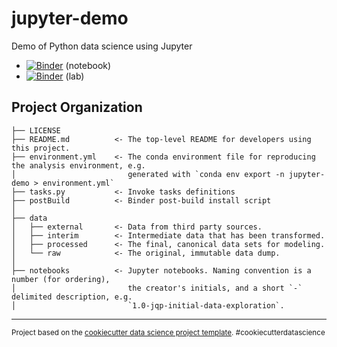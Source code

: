 jupyter-demo
==============================

Demo of Python data science using Jupyter

* [![Binder](https://mybinder.org/badge.svg)](https://mybinder.org/v2/gh/jamesmyatt/jupyter-demo/master) (notebook)
* [![Binder](https://mybinder.org/badge.svg)](https://mybinder.org/v2/gh/jamesmyatt/jupyter-demo/master?urlpath=lab) (lab)

Project Organization
------------

    ├── LICENSE
    ├── README.md          <- The top-level README for developers using this project.
    ├── environment.yml    <- The conda environment file for reproducing the analysis environment, e.g.
    │                         generated with `conda env export -n jupyter-demo > environment.yml`
    ├── tasks.py           <- Invoke tasks definitions
    ├── postBuild          <- Binder post-build install script
    │
    ├── data
    │   ├── external       <- Data from third party sources.
    │   ├── interim        <- Intermediate data that has been transformed.
    │   ├── processed      <- The final, canonical data sets for modeling.
    │   └── raw            <- The original, immutable data dump.
    │
    ├── notebooks          <- Jupyter notebooks. Naming convention is a number (for ordering),
    │                         the creator's initials, and a short `-` delimited description, e.g.
    │                         `1.0-jqp-initial-data-exploration`.

--------

<p><small>Project based on the <a target="_blank" href="https://drivendata.github.io/cookiecutter-data-science/">cookiecutter data science project template</a>. #cookiecutterdatascience</small></p>
